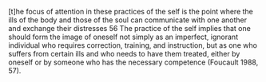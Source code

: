 ﻿[t]he focus of attention in these practices of the self is the point where the ills of the body and those of the soul can communicate with one another and exchange their distresses 56
The practice of the self implies that one should form the image of oneself not simply as an imperfect, ignorant individual who requires correction, training, and instruction, but as one who suffers from certain ills and who needs to have them treated, either by oneself or by someone who has the necessary competence (Foucault 1988, 57).
